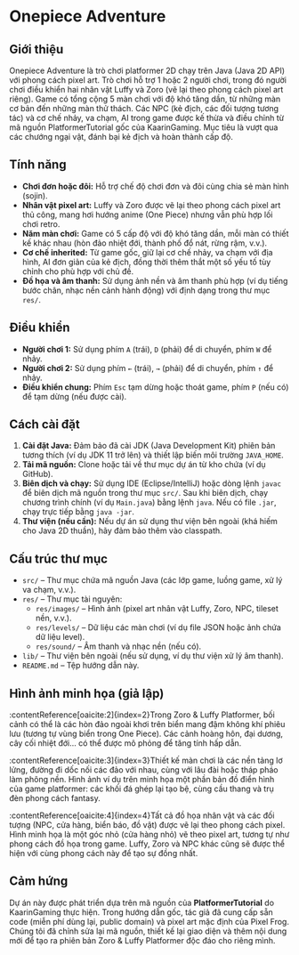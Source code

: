 # Onepiece Adventure

## Giới thiệu
Onepiece Adventure là trò chơi platformer 2D chạy trên Java (Java 2D API) với phong cách pixel art. Trò chơi hỗ trợ 1 hoặc 2 người chơi, trong đó người chơi điều khiển hai nhân vật Luffy và Zoro (vẽ lại theo phong cách pixel art riêng). Game có tổng cộng 5 màn chơi với độ khó tăng dần, từ những màn cơ bản đến những màn thử thách. Các NPC (kẻ địch, các đối tượng tương tác) và cơ chế nhảy, va chạm, AI trong game được kế thừa và điều chỉnh từ mã nguồn PlatformerTutorial gốc của KaarinGaming. Mục tiêu là vượt qua các chướng ngại vật, đánh bại kẻ địch và hoàn thành cấp độ.

## Tính năng
- **Chơi đơn hoặc đôi:** Hỗ trợ chế độ chơi đơn và đôi cùng chia sẻ màn hình (sojin).  
- **Nhân vật pixel art:** Luffy và Zoro được vẽ lại theo phong cách pixel art thủ công, mang hơi hướng anime (One Piece) nhưng vẫn phù hợp lối chơi retro.  
- **Năm màn chơi:** Game có 5 cấp độ với độ khó tăng dần, mỗi màn có thiết kế khác nhau (hòn đảo nhiệt đới, thành phố đổ nát, rừng rậm, v.v.).  
- **Cơ chế inherited:** Từ game gốc, giữ lại cơ chế nhảy, va chạm với địa hình, AI đơn giản của kẻ địch, đồng thời thêm thắt một số yếu tố tùy chỉnh cho phù hợp với chủ đề.  
- **Đồ họa và âm thanh:** Sử dụng ảnh nền và âm thanh phù hợp (ví dụ tiếng bước chân, nhạc nền cảnh hành động) với định dạng trong thư mục `res/`.  

## Điều khiển
- **Người chơi 1:** Sử dụng phím `A` (trái), `D` (phải) để di chuyển, phím `W` để nhảy.  
- **Người chơi 2:** Sử dụng phím `←` (trái), `→` (phải) để di chuyển, phím `↑` để nhảy.  
- **Điều khiển chung:** Phím `Esc` tạm dừng hoặc thoát game, phím `P` (nếu có) để tạm dừng (nếu được cài).  

## Cách cài đặt
1. **Cài đặt Java:** Đảm bảo đã cài JDK (Java Development Kit) phiên bản tương thích (ví dụ JDK 11 trở lên) và thiết lập biến môi trường `JAVA_HOME`.  
2. **Tải mã nguồn:** Clone hoặc tải về thư mục dự án từ kho chứa (ví dụ GitHub).  
3. **Biên dịch và chạy:** Sử dụng IDE (Eclipse/IntelliJ) hoặc dòng lệnh `javac` để biên dịch mã nguồn trong thư mục `src/`. Sau khi biên dịch, chạy chương trình chính (ví dụ `Main.java`) bằng lệnh `java`. Nếu có file `.jar`, chạy trực tiếp bằng `java -jar`.  
4. **Thư viện (nếu cần):** Nếu dự án sử dụng thư viện bên ngoài (khá hiếm cho Java 2D thuần), hãy đảm bảo thêm vào classpath.  

## Cấu trúc thư mục
- `src/` – Thư mục chứa mã nguồn Java (các lớp game, luồng game, xử lý va chạm, v.v.).  
- `res/` – Thư mục tài nguyên:
  - `res/images/` – Hình ảnh (pixel art nhân vật Luffy, Zoro, NPC, tileset nền, v.v.).  
  - `res/levels/` – Dữ liệu các màn chơi (ví dụ file JSON hoặc ảnh chứa dữ liệu level).  
  - `res/sound/` – Âm thanh và nhạc nền (nếu có).  
- `lib/` – Thư viện bên ngoài (nếu sử dụng, ví dụ thư viện xử lý âm thanh).  
- `README.md` – Tệp hướng dẫn này.  

## Hình ảnh minh họa (giả lập)
:contentReference[oaicite:2]{index=2}Trong Zoro & Luffy Platformer, bối cảnh có thể là các hòn đảo ngoài khơi trên biển mang đậm không khí phiêu lưu (tương tự vùng biển trong One Piece). Các cảnh hoàng hôn, đại dương, cây cối nhiệt đới… có thể được mô phỏng để tăng tính hấp dẫn.

:contentReference[oaicite:3]{index=3}Thiết kế màn chơi là các nền tảng lơ lửng, đường đi dốc nối các đảo với nhau, cùng với lâu đài hoặc tháp pháo làm phông nền. Hình ảnh ví dụ trên minh họa một phần bản đồ điển hình của game platformer: các khối đá ghép lại tạo bệ, cùng cầu thang và trụ đèn phong cách fantasy.

:contentReference[oaicite:4]{index=4}Tất cả đồ họa nhân vật và các đối tượng (NPC, cửa hàng, biển báo, đồ vật) được vẽ lại theo phong cách pixel. Hình minh họa là một góc nhỏ (cửa hàng nhỏ) vẽ theo pixel art, tương tự như phong cách đồ họa trong game. Luffy, Zoro và NPC khác cũng sẽ được thể hiện với cùng phong cách này để tạo sự đồng nhất.


## Cảm hứng
Dự án này được phát triển dựa trên mã nguồn của **PlatformerTutorial** do KaarinGaming thực hiện. Trong hướng dẫn gốc, tác giả đã cung cấp sẵn code (miễn phí dùng lại, public domain) và pixel art mặc định của Pixel Frog. Chúng tôi đã chỉnh sửa lại mã nguồn, thiết kế lại giao diện và thêm nội dung mới để tạo ra phiên bản Zoro & Luffy Platformer độc đáo cho riêng mình.
